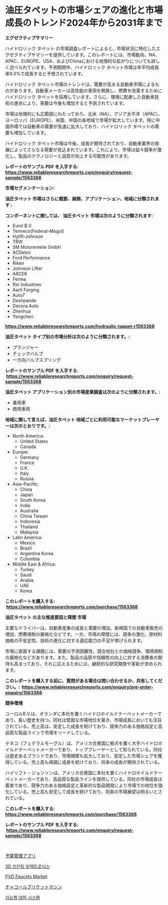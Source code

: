 <p><h1>油圧タペットの市場シェアの進化と市場成長のトレンド2024年から2031年まで</h1></p><p><strong>エグゼクティブサマリー</strong></p>
<p><p>ハイドロリック タペット の市場調査レポートによると、市場状況に特化したエグゼクティブサマリーを提供しています。このレポートには、市場動向、NA、APAC、EUROPE、USA、およびChinaにおける地理的な拡がりについても詳しく述べられています。予測期間中、ハイドロリック タペット市場は年平均成長率9.3%で成長すると予想されています。</p><p>ハイドロリック タペット市場のトレンドは、需要が高まる自動車市場によるものがあります。自動車メーカーは高性能の車両を開発し、燃費を改善するためにハイドロリック タペットを採用しています。さらに、環境に配慮した自動車技術の進歩により、需要は今後も増加すると予測されています。</p><p>市場は地理的にも広範囲にわたっており、北米（NA）、アジア太平洋（APAC）、ヨーロッパ（EUROPE）、米国、中国の各地域で市場が拡大しています。特に中国市場では自動車の需要が急速に拡大しており、ハイドロリック タペットの需要も増加しています。</p><p>ハイドロリック タペット市場は今後、成長が期待されており、自動車業界の発展によってさらなる需要が見込まれています。これにより、市場は益々競争が激化し、製品のテクノロジーと品質が向上する可能性があります。</p></p>
<p><strong>レポートのサンプル PDF を入手する: <a href="https://www.reliableresearchreports.com/enquiry/request-sample/1563368">https://www.reliableresearchreports.com/enquiry/request-sample/1563368</a></strong></p>
<p><strong>市場セグメンテーション:</strong></p>
<p><strong> 油圧タペット 市場はさらに概要、展開、アプリケーション、地域に分類されます :</strong></p>
<p><strong>コンポーネントに関しては、 油圧タペット 市場は次のように分類されます: &nbsp;</strong></p>
<p><ul><li>Eurol B.V.</li><li>Tenneco(Federal-Mogul)</li><li>Hylift-Johnson</li><li>TRW</li><li>SM Motorenteile GmbH</li><li>ACDelco</li><li>Ford Performance</li><li>Riken</li><li>Johnson Lifter</li><li>ARCEK</li><li>Ferrea</li><li>Rsr Industries</li><li>Aarti Forging</li><li>Auto7</li><li>Deshpande</li><li>Decora Auto</li><li>Zhenhua</li><li>Yangchen</li></ul></p>
<p><strong><a href="https://www.reliableresearchreports.com/hydraulic-tappet-r1563368">https://www.reliableresearchreports.com/hydraulic-tappet-r1563368</a></strong></p>
<p><strong> 油圧タペット タイプ別の市場分析は次のように分類されます。:</strong></p>
<p><ul><li>プランジャー</li><li>チェックバルブ</li><li>一方向バルブスプリング</li></ul></p>
<p><strong>レポートのサンプル PDF を入手する: &nbsp;<a href="https://www.reliableresearchreports.com/enquiry/request-sample/1563368">https://www.reliableresearchreports.com/enquiry/request-sample/1563368</a></strong></p>
<p><strong> 油圧タペット アプリケーション別の市場産業調査は次のように分類されます。:</strong></p>
<p><ul><li>乗用車</li><li>商用車両</li></ul></p>
<p><strong>地域に関して言えば、油圧タペット 地域ごとに利用可能なマーケットプレーヤーは次のとおりです。:</strong></p>
<p><ul>
    <li>
        North America:
        <ul>
            <li>United States</li>
            <li>Canada</li>
        </ul>
    </li>
    <li>
        Europe:
        <ul>
            <li>Germany</li>
            <li>France</li>
            <li>U.K.</li>
            <li>Italy</li>
            <li>Russia</li>
        </ul>
    </li>
    <li>
        Asia-Pacific:
        <ul>
            <li>China</li>
            <li>Japan</li>
            <li>South Korea</li>
            <li>India</li>
            <li>Australia</li>
            <li>China Taiwan</li>
            <li>Indonesia</li>
            <li>Thailand</li>
            <li>Malaysia</li>
        </ul>
    </li>
    <li>
        Latin America:
        <ul>
            <li>Mexico</li>
            <li>Brazil</li>
            <li>Argentina Korea</li>
            <li>Colombia</li>
        </ul>
    </li>
    <li>
        Middle East & Africa:
        <ul>
            <li>Turkey</li>
            <li>Saudi</li>
            <li>Arabia</li>
            <li>UAE</li>
            <li>Korea</li>
        </ul>
    </li>
    </ul></p>
<p><strong>このレポートを購入する: &nbsp;<a href="https://www.reliableresearchreports.com/purchase/1563368">https://www.reliableresearchreports.com/purchase/1563368</a></strong></p>
<p><strong>油圧タペット の主な推進要因と障壁 市場</strong></p>
<p><p>主要なドライバーは、自動車産業の成長と需要の増加、新興国での自動車販売の増加、燃費規制の厳格化などです。一方、市場の障壁には、競争の激化、原材料価格の不安定性、技術の進化に対する適応能力の不足が挙げられます。</p><p>市場に直面する課題には、需要の予測困難性、競合他社との価格競争、環境規制の厳格化などがあります。また、製品の品質や信頼性の向上に対する消費者の期待も高まっており、それに応えるためには、継続的な研究開発や革新が求められます。</p></p>
<p><strong>このレポートを購入する前に、質問がある場合は問い合わせるか、共有してください。:&nbsp; <a href="https://www.reliableresearchreports.com/enquiry/pre-order-enquiry/1563368">https://www.reliableresearchreports.com/enquiry/pre-order-enquiry/1563368</a></strong></p>
<p><strong>競争環境</strong></p>
<p><p>ユーロルB.V.は、オランダに本社を置くハイドロホイルドテーペットメーカーであり、長い歴史を持つ。同社は堅固な市場地位を築き、市場成長においても注目されている。売上高は、安定した成長を続けており、競争力のある価格設定と高品質な製品ラインで市場をリードしている。</p><p>テネコ（フェデラルモーグル）は、アメリカ合衆国に拠点を置く大手ハイドロホイルドテーペットメーカーであり、トッププレーヤーとして知られている。同社は歴史あるブランドであり、市場規模も拡大しており、安定した市場シェアを獲得している。売上高も順調に成長を続けており、将来の成長が期待されている。</p><p>ハイリフト・ジョンソンは、アメリカ合衆国に本社を置くハイドロホイルドテーペットメーカーであり、高品質な製品ラインを提供している。同社の市場成長は着実であり、競争力のある価格設定と革新的な製品開発により市場での地位を強化している。売上高も安定して成長を続けており、将来の市場展望は明るいとされている。</p></p>
<p><strong>このレポートを購入する: &nbsp; <a href="https://www.reliableresearchreports.com/purchase/1563368">https://www.reliableresearchreports.com/purchase/1563368</a></strong></p>
<p><strong>レポートのサンプル PDF を入手する: &nbsp;<a href="https://www.reliableresearchreports.com/enquiry/request-sample/1563368">https://www.reliableresearchreports.com/enquiry/request-sample/1563368</a></strong><strong></strong></p>
<p>&nbsp;</p>
<p><p><a href="https://medium.com/@teridactyl90/%E6%AC%A1%E3%81%AE%E6%96%87%E7%AB%A0%E3%82%92%E6%97%A5%E6%9C%AC%E8%AA%9E%E3%81%AB%E7%BF%BB%E8%A8%B3%E3%81%99%E3%82%8B%E3%81%A8-%E4%BA%88%E7%AE%97%E3%82%A2%E3%83%97%E3%83%AA%E3%81%AE%E5%B8%82%E5%A0%B4%E5%8B%95%E5%90%91%E3%81%A8%E5%B8%82%E5%A0%B4%E5%88%86%E6%9E%90%E3%81%AF-2024%E5%B9%B4%E3%81%8B%E3%82%892031%E5%B9%B4%E3%81%BE%E3%81%A7%E3%81%AE%E6%9C%9F%E9%96%93%E3%81%AB%E4%BA%88%E6%B8%AC%E3%81%95%E3%82%8C%E3%81%A6%E3%81%84%E3%81%BE%E3%81%99-150f0d79c0ea">予算管理アプリ</a></p><p><a href="https://github.com/novabrown3/Market-Research-Report-List-1/blob/main/647617369853.md">3D 프린팅 일렉트로닉스</a></p><p><a href="https://issuu.com/reportprime-2/docs/pvd-faucets-market-size-2030.pptx">PVD Faucets Market</a></p><p><a href="https://github.com/NovaStamm2023/Market-Research-Report-List-1/blob/main/871036565683.md">チャコールブリケットマシン</a></p><p><a href="https://medium.com/@daveblock56/%EC%A7%80%EB%8A%A5%EC%A0%81%EC%9D%B8-%EB%8C%80%ED%94%BC-%EC%8B%9C%EC%8A%A4%ED%85%9C-%EC%8B%9C%EC%9E%A5%EC%9D%80-%EC%8B%9C%EC%9E%A5-%EC%A0%90%EC%9C%A0%EC%9C%A8-%EC%8B%9C%EC%9E%A5-%ED%8A%B8%EB%A0%8C%EB%93%9C-%EB%B0%8F-%EC%8B%9C%EC%9E%A5-%EC%84%B1%EC%9E%A5%EC%97%90-%EB%8C%80%ED%95%9C-%EC%A0%95%EB%B3%B4%EB%A5%BC-%EC%A0%9C%EA%B3%B5%ED%95%A9%EB%8B%88%EB%8B%A4-5605355d319f">지능형 대피 시스템</a></p></p>